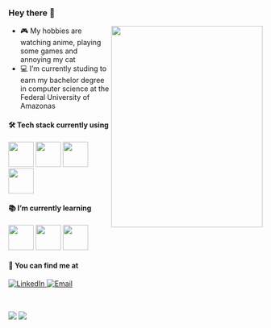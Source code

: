 ###  Hey there 👋 
<img align="right" src="https://i.imgur.com/am0eYJO.gif" width="300" height="400">

- :video_game: My hobbies are watching anime, playing some games and annoying my cat
- :computer: I’m currently studing to earn my bachelor degree in computer science at the Federal University of Amazonas


#### 🛠 Tech stack currently using

<code><a href="https://git-scm.com/" target="_blank"><img height="50" src="https://www.vectorlogo.zone/logos/git-scm/git-scm-ar21.svg"></a></code>
<code><a href="https://git-scm.com/" target="_blank"><img height="50" src="https://www.vectorlogo.zone/logos/jupyter/jupyter-ar21.svg"></a></code>
<code><a href="https://git-scm.com/" target="_blank"><img height="50" src="https://www.vectorlogo.zone/logos/java/java-horizontal.svg"></a></code>
<code><a href="https://git-scm.com/" target="_blank"><img height="50" src="https://www.vectorlogo.zone/logos/python/python-horizontal.svg"></a></code>

#### :books: I’m currently learning

<code><a href="https://nodejs.org/en/" target="_blank"><img height="50" src="https://www.vectorlogo.zone/logos/nodejs/nodejs-horizontal.svg"></a></code>
<code><a href="https://www.reactjs.org/" target="_blank"><img height="50" src="https://www.vectorlogo.zone/logos/reactjs/reactjs-ar21.svg"></a></code>
<code><a href="https://git-scm.com/" target="_blank"><img height="50" src="https://www.vectorlogo.zone/logos/mongodb/mongodb-ar21.svg"></a></code>

#### :loudspeaker: You can find me at
<p>
  <a href="https://www.linkedin.com/in/fernanda-serra-18795814a//"><img alt="LinkedIn" src="https://img.shields.io/badge/LinkedIn-Fernanda%20Serra-blue?style=flat-square&logo=linkedin">
  </a>
  <a href="mailto:fernanda.serra@icomp.com.ufam.edu.br">
    <img 
       alt="Email" 
       src="https://img.shields.io/badge/Email-fernanda.serra@icomp.com.ufam.edu.br-blue?style=flat-square&logo=gmail">
  </a>
</p>

<br>

<p>
  <img
      align="center"
      src="https://github-readme-stats.vercel.app/api?username=fernandamserra&count_private=true"
    />
 <img
      align="center"
      src="https://github-readme-stats.vercel.app/api/top-langs/?username=fernandamserra&count_private=true&layout=compact"
    />
  </p>
